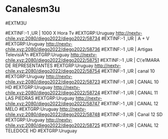# Canalesm3u
#EXTM3U

#EXTINF:-1 ,UR | 1000 X Hora Tv
#EXTGRP:Uruguay
http://nextv-chile.xyz:2080/diego2022/diego2022/58734
#EXTINF:-1 ,UR | A + V
#EXTGRP:Uruguay
http://nextv-chile.xyz:2080/diego2022/diego2022/58736
#EXTINF:-1 ,UR | Artigas TelevisiÃ³n
#EXTGRP:Uruguay
http://nextv-chile.xyz:2080/diego2022/diego2022/58751
#EXTINF:-1 ,UR | C\\'e1MARA DE REPRESENTANTES
#EXTGRP:Uruguay
http://nextv-chile.xyz:2080/diego2022/diego2022/58754
#EXTINF:-1 ,UR | canal 10
#EXTGRP:Uruguay
http://nextv-chile.xyz:2080/diego2022/diego2022/58723
#EXTINF:-1 ,UR | CANAL 10 HD
#EXTGRP:Uruguay
http://nextv-chile.xyz:2080/diego2022/diego2022/58724
#EXTINF:-1 ,UR | CANAL 11 LAS PIEDRAS
#EXTGRP:Uruguay
http://nextv-chile.xyz:2080/diego2022/diego2022/58747
#EXTINF:-1 ,UR | CANAL 12 MELO
#EXTGRP:Uruguay
http://nextv-chile.xyz:2080/diego2022/diego2022/58748
#EXTINF:-1 ,UR | Canal 12 SD
#EXTGRP:Uruguay
http://nextv-chile.xyz:2080/diego2022/diego2022/58725
#EXTINF:-1 ,UR | CANAL 12 TELEDOCE HD
#EXTGRP:Uruguay
